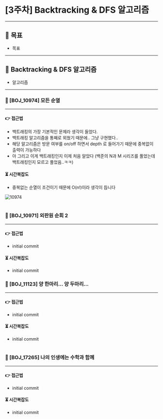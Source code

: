 # [3주차] Backtracking & DFS 알고리즘

***

## 🎯 목표

* 목표

---

## 🔄️ Backtracking & DFS 알고리즘

- 알고리즘

---

### 🎯 [BOJ_10974] 모든 순열

---

#### 👉 접근법

- 백트래킹의 가장 기본적인 문제라 생각이 들었다.
- 백트래킹 알고리즘을 통째로 외웠기 때문에.. 그냥 구현했다..
- 해당 알고리즘은 방문 여부를 on/off 하면서 depth 로 들어가기 때문에 중복없이 출력이 가능하다
- 아 그리고 이게 백트래킹인지 이제 처음 알았다 (백준의 N과 M 시리즈를 풀었는데 백트래킹인지 모르고 풀었음..ㅋㅋ)

#### ⏳ 시간복잡도

- 중복없는 순열이 조건이기 때문에 O(n!)이라 생각이 듭니다


![10974](https://github.com/DoYouKnowAlgorithm/Class1/assets/110602069/ebcd2594-a5d0-42ad-98ed-3fd8aca7974a)


#

### 🎯 [BOJ_10971] 외판원 순회 2

---

#### 👉 접근법

- initial commit

#### ⏳ 시간복잡도

- initial commit

### 🎯 [BOJ_11123] 양 한마리... 양 두마리...

---

#### 👉 접근법

- initial commit

#### ⏳ 시간복잡도

- initial commit

#

### 🎯 [BOJ_17265] 나의 인생에는 수학과 함께

---

#### 👉 접근법

- initial commit

#### ⏳ 시간복잡도

- initial commit
